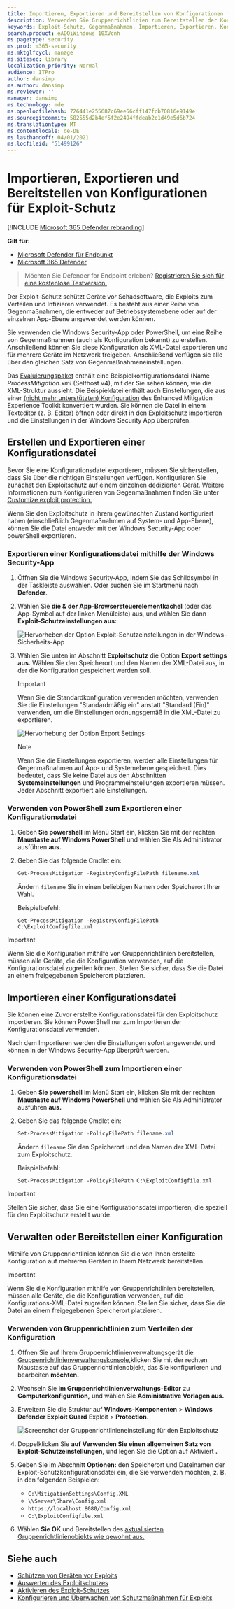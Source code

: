 ```yaml
---
title: Importieren, Exportieren und Bereitstellen von Konfigurationen für Exploit-Schutz
description: Verwenden Sie Gruppenrichtlinien zum Bereitstellen der Konfiguration von Risikominderungen.
keywords: Exploit-Schutz, Gegenmaßnahmen, Importieren, Exportieren, Konfigurieren, Konvertieren, Konvertieren, Bereitstellen, Installieren
search.product: eADQiWindows 10XVcnh
ms.pagetype: security
ms.prod: m365-security
ms.mktglfcycl: manage
ms.sitesec: library
localization_priority: Normal
audience: ITPro
author: dansimp
ms.author: dansimp
ms.reviewer: ''
manager: dansimp
ms.technology: mde
ms.openlocfilehash: 726441e255687c69ee56cff147fcb70816e9149e
ms.sourcegitcommit: 582555d2b4ef5f2e2494ffdeab2c1d49e5d6b724
ms.translationtype: MT
ms.contentlocale: de-DE
ms.lasthandoff: 04/01/2021
ms.locfileid: "51499126"
---
```

# <a name="import-export-and-deploy-exploit-protection-configurations"></a>Importieren, Exportieren und Bereitstellen von Konfigurationen für Exploit-Schutz

[!INCLUDE [Microsoft 365 Defender rebranding](../../includes/microsoft-defender.md)]


**Gilt für:**
- [Microsoft Defender für Endpunkt](https://go.microsoft.com/fwlink/p/?linkid=2154037)
- [Microsoft 365 Defender](https://go.microsoft.com/fwlink/?linkid=2118804)

> Möchten Sie Defender for Endpoint erleben? [Registrieren Sie sich für eine kostenlose Testversion.](https://www.microsoft.com/microsoft-365/windows/microsoft-defender-atp?ocid=docs-wdatp-exposedapis-abovefoldlink) 


Der Exploit-Schutz schützt Geräte vor Schadsoftware, die Exploits zum Verteilen und Infizieren verwendet. Es besteht aus einer Reihe von Gegenmaßnahmen, die entweder auf Betriebssystemebene oder auf der einzelnen App-Ebene angewendet werden können.

Sie verwenden die Windows Security-App oder PowerShell, um eine Reihe von Gegenmaßnahmen (auch als Konfiguration bekannt) zu erstellen. Anschließend können Sie diese Konfiguration als XML-Datei exportieren und für mehrere Geräte im Netzwerk freigeben. Anschließend verfügen sie alle über den gleichen Satz von Gegenmaßnahmeneinstellungen.

Das [Evaluierungspaket](https://demo.wd.microsoft.com/Page/EP) enthält eine Beispielkonfigurationsdatei (Name *ProcessMitigation.xml* (Selfhost v4), mit der Sie sehen können, wie die XML-Struktur aussieht. Die Beispieldatei enthält auch Einstellungen, die aus einer [(nicht mehr unterstützten) Konfiguration](https://support.microsoft.com/en-us/help/2458544/the-enhanced-mitigation-experience-toolkit) des Enhanced Mitigation Experience Toolkit konvertiert wurden. Sie können die Datei in einem Texteditor (z. B. Editor) öffnen oder direkt in den Exploitschutz importieren und die Einstellungen in der Windows Security App überprüfen.

## <a name="create-and-export-a-configuration-file"></a>Erstellen und Exportieren einer Konfigurationsdatei

Bevor Sie eine Konfigurationsdatei exportieren, müssen Sie sicherstellen, dass Sie über die richtigen Einstellungen verfügen. Konfigurieren Sie zunächst den Exploitschutz auf einem einzelnen dedizierten Gerät. Weitere Informationen zum Konfigurieren von Gegenmaßnahmen finden Sie unter [Customize exploit protection.](customize-exploit-protection.md)

Wenn Sie den Exploitschutz in ihrem gewünschten Zustand konfiguriert haben (einschließlich Gegenmaßnahmen auf System- und App-Ebene), können Sie die Datei entweder mit der Windows Security-App oder powerShell exportieren.

### <a name="use-the-windows-security-app-to-export-a-configuration-file"></a>Exportieren einer Konfigurationsdatei mithilfe der Windows Security-App

1. Öffnen Sie die Windows Security-App, indem Sie das Schildsymbol in der Taskleiste auswählen. Oder suchen Sie im Startmenü nach **Defender**.

2. Wählen Sie **die & der App-Browsersteuerelementkachel** (oder das App-Symbol auf der linken Menüleiste) aus, und wählen Sie dann **Exploit-Schutzeinstellungen aus:**

    ![Hervorheben der Option Exploit-Schutzeinstellungen in der Windows-Sicherheits-App](/microsoft-365/security/defender-endpoint/images/wdsc-exp-prot)

3. Wählen Sie unten im Abschnitt **Exploitschutz** die Option **Export settings aus.** Wählen Sie den Speicherort und den Namen der XML-Datei aus, in der die Konfiguration gespeichert werden soll.

    > [!IMPORTANT]
    > Wenn Sie die Standardkonfiguration verwenden möchten, verwenden Sie die Einstellungen "Standardmäßig ein" anstatt "Standard (Ein)" verwenden, um die Einstellungen ordnungsgemäß in die XML-Datei zu exportieren.

    ![Hervorhebung der Option Export Settings](/microsoft-365/security/defender-endpoint/images/wdsc-exp-prot-export)

    > [!NOTE]
    > Wenn Sie die Einstellungen exportieren, werden alle Einstellungen für Gegenmaßnahmen auf App- und Systemebene gespeichert. Dies bedeutet, dass Sie keine Datei aus den  Abschnitten **Systemeinstellungen** und Programmeinstellungen exportieren müssen. Jeder Abschnitt exportiert alle Einstellungen.

### <a name="use-powershell-to-export-a-configuration-file"></a>Verwenden von PowerShell zum Exportieren einer Konfigurationsdatei

1. Geben **Sie powershell** im Menü Start ein, klicken Sie mit der rechten **Maustaste auf Windows PowerShell** und wählen Sie Als Administrator ausführen **aus.**
2. Geben Sie das folgende Cmdlet ein:

    ```PowerShell
    Get-ProcessMitigation -RegistryConfigFilePath filename.xml
    ```

    Ändern `filename` Sie in einen beliebigen Namen oder Speicherort Ihrer Wahl.

    Beispielbefehl:

    `Get-ProcessMitigation -RegistryConfigFilePath C:\ExploitConfigfile.xml`

> [!IMPORTANT]
> Wenn Sie die Konfiguration mithilfe von Gruppenrichtlinien bereitstellen, müssen alle Geräte, die die Konfiguration verwenden, auf die Konfigurationsdatei zugreifen können. Stellen Sie sicher, dass Sie die Datei an einem freigegebenen Speicherort platzieren.

## <a name="import-a-configuration-file"></a>Importieren einer Konfigurationsdatei

Sie können eine Zuvor erstellte Konfigurationsdatei für den Exploitschutz importieren. Sie können PowerShell nur zum Importieren der Konfigurationsdatei verwenden.

Nach dem Importieren werden die Einstellungen sofort angewendet und können in der Windows Security-App überprüft werden.

### <a name="use-powershell-to-import-a-configuration-file"></a>Verwenden von PowerShell zum Importieren einer Konfigurationsdatei

1. Geben **Sie powershell** im Menü Start ein, klicken Sie mit der rechten **Maustaste auf Windows PowerShell** und wählen Sie Als Administrator ausführen **aus.**
2. Geben Sie das folgende Cmdlet ein:

    ```PowerShell
    Set-ProcessMitigation -PolicyFilePath filename.xml
    ```

    Ändern `filename` Sie den Speicherort und den Namen der XML-Datei zum Exploitschutz.

    Beispielbefehl:

    `Set-ProcessMitigation -PolicyFilePath C:\ExploitConfigfile.xml`

> [!IMPORTANT]
>
> Stellen Sie sicher, dass Sie eine Konfigurationsdatei importieren, die speziell für den Exploitschutz erstellt wurde.

## <a name="manage-or-deploy-a-configuration"></a>Verwalten oder Bereitstellen einer Konfiguration

Mithilfe von Gruppenrichtlinien können Sie die von Ihnen erstellte Konfiguration auf mehreren Geräten in Ihrem Netzwerk bereitstellen.

> [!IMPORTANT]
> Wenn Sie die Konfiguration mithilfe von Gruppenrichtlinien bereitstellen, müssen alle Geräte, die die Konfiguration verwenden, auf die Konfigurations-XML-Datei zugreifen können. Stellen Sie sicher, dass Sie die Datei an einem freigegebenen Speicherort platzieren.

### <a name="use-group-policy-to-distribute-the-configuration"></a>Verwenden von Gruppenrichtlinien zum Verteilen der Konfiguration

1. Öffnen Sie auf Ihrem Gruppenrichtlinienverwaltungsgerät die [Gruppenrichtlinienverwaltungskonsole,](https://docs.microsoft.com/previous-versions/windows/desktop/gpmc/group-policy-management-console-portal)klicken Sie mit der rechten Maustaste auf das Gruppenrichtlinienobjekt, das Sie konfigurieren und bearbeiten **möchten.**

2. Wechseln Sie **im Gruppenrichtlinienverwaltungs-Editor** zu **Computerkonfiguration,** und wählen Sie **Administrative Vorlagen aus.**

3. Erweitern Sie die Struktur auf **Windows-Komponenten**  >  **Windows Defender Exploit Guard** Exploit  >  **Protection**.

    ![Screenshot der Gruppenrichtlinieneinstellung für den Exploitschutz](/microsoft-365/security/defender-endpoint/images/exp-prot-gp)

4. Doppelklicken Sie **auf Verwenden Sie einen allgemeinen Satz von Exploit-Schutzeinstellungen,** und legen Sie die Option auf Aktiviert **.**

5. Geben Sie im Abschnitt **Optionen:** den Speicherort und Dateinamen der Exploit-Schutzkonfigurationsdatei ein, die Sie verwenden möchten, z. B. in den folgenden Beispielen:

    * `C:\MitigationSettings\Config.XML`
    * `\\Server\Share\Config.xml`
    * `https://localhost:8080/Config.xml`
    * `C:\ExploitConfigfile.xml`

6. Wählen **Sie OK** und Bereitstellen des [aktualisierten Gruppenrichtlinienobjekts wie gewohnt aus.](https://docs.microsoft.com/windows/win32/srvnodes/group-policy)

## <a name="see-also"></a>Siehe auch

- [Schützen von Geräten vor Exploits](exploit-protection.md)
- [Auswerten des Exploitschutzes](evaluate-exploit-protection.md)
- [Aktivieren des Exploit-Schutzes](enable-exploit-protection.md)
- [Konfigurieren und Überwachen von Schutzmaßnahmen für Exploits](customize-exploit-protection.md)
